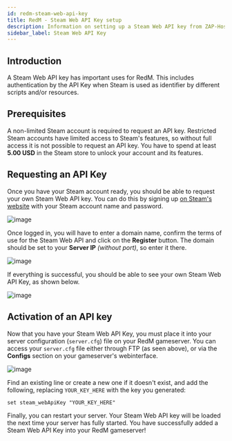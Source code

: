 ```yaml
---
id: redm-steam-web-api-key
title: RedM - Steam Web API Key setup
description: Information on setting up a Steam Web API key from ZAP-Hosting - ZAP-Hosting.com documentation
sidebar_label: Steam Web API Key
---
```


## Introduction

A Steam Web API key has important uses for RedM. This includes authentication by the API Key when Steam is used as identifier by different scripts and/or resources.

## Prerequisites
A non-limited Steam account is required to request an API key. Restricted Steam accounts have limited access to Steam's features, so without full access it is not possible to request an API key. You have to spend at least **5.00 USD** in the Steam store to unlock your account and its features.


## Requesting an API Key

Once you have your Steam account ready, you should be able to request your own Steam Web API key. You can do this by signing up [on Steam's website](https://steamcommunity.com/dev/apikey) with your Steam account name and password.

![image](https://github.com/zaphosting/docs/assets/42719082/56be5337-a458-425b-86b0-e0c5fa94abab)

Once logged in, you will have to enter a domain name, confirm the terms of use for the Steam Web API and click on the **Register** button. The domain should be set to your **Server IP** *(without port)*, so enter it there.

![image](https://github.com/zaphosting/docs/assets/42719082/334e89a9-0eef-4ea5-b100-5a1e4b8cdc31)

If everything is successful, you should be able to see your own Steam Web API Key, as shown below.

![image](https://github.com/zaphosting/docs/assets/42719082/a99f463b-93ae-408b-b038-29e366b30256)

## Activation of an API key

Now that you have your Steam Web API Key, you must place it into your server configuration (`server.cfg`) file on your RedM gameserver. You can access your `server.cfg` file either through FTP (as seen above), or via the **Configs** section on your gameserver's webinterface.

![image](https://github.com/zaphosting/docs/assets/42719082/43793138-db0c-4824-827e-c50abf6e76e4)

Find an existing line or create a new one if it doesn't exist, and add the following, replacing `YOUR_KEY_HERE` with the key you generated: 
```
set steam_webApiKey "YOUR_KEY_HERE"
```

Finally, you can restart your server. Your Steam Web API key will be loaded the next time your server has fully started. You have successfully added a Steam Web API Key into your RedM gameserver!
